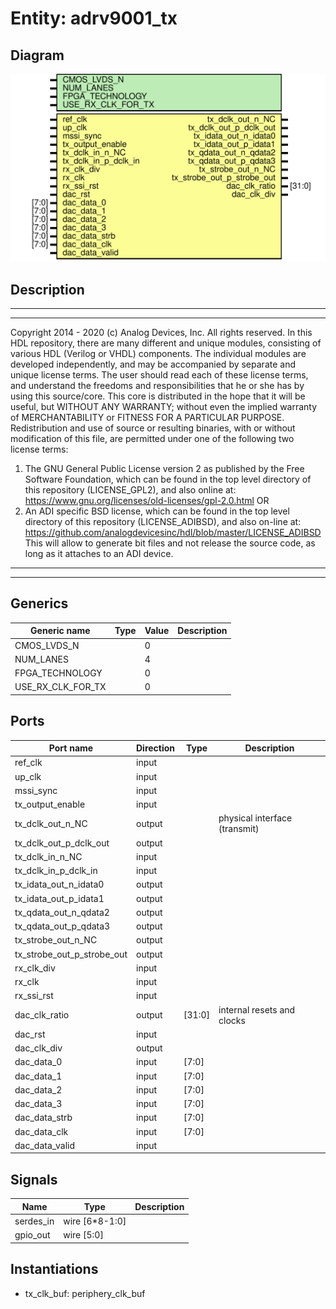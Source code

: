 # Entity: adrv9001_tx

## Diagram

![Diagram](adrv9001_tx.svg "Diagram")
## Description

***************************************************************************
 ***************************************************************************
 Copyright 2014 - 2020 (c) Analog Devices, Inc. All rights reserved.
 In this HDL repository, there are many different and unique modules, consisting
 of various HDL (Verilog or VHDL) components. The individual modules are
 developed independently, and may be accompanied by separate and unique license
 terms.
 The user should read each of these license terms, and understand the
 freedoms and responsibilities that he or she has by using this source/core.
 This core is distributed in the hope that it will be useful, but WITHOUT ANY
 WARRANTY; without even the implied warranty of MERCHANTABILITY or FITNESS FOR
 A PARTICULAR PURPOSE.
 Redistribution and use of source or resulting binaries, with or without modification
 of this file, are permitted under one of the following two license terms:
   1. The GNU General Public License version 2 as published by the
      Free Software Foundation, which can be found in the top level directory
      of this repository (LICENSE_GPL2), and also online at:
      <https://www.gnu.org/licenses/old-licenses/gpl-2.0.html>
 OR
   2. An ADI specific BSD license, which can be found in the top level directory
      of this repository (LICENSE_ADIBSD), and also on-line at:
      https://github.com/analogdevicesinc/hdl/blob/master/LICENSE_ADIBSD
      This will allow to generate bit files and not release the source code,
      as long as it attaches to an ADI device.
 ***************************************************************************
 ***************************************************************************
 
## Generics

| Generic name      | Type | Value | Description |
| ----------------- | ---- | ----- | ----------- |
| CMOS_LVDS_N       |      | 0     |             |
| NUM_LANES         |      | 4     |             |
| FPGA_TECHNOLOGY   |      | 0     |             |
| USE_RX_CLK_FOR_TX |      | 0     |             |
## Ports

| Port name                  | Direction | Type   | Description                   |
| -------------------------- | --------- | ------ | ----------------------------- |
| ref_clk                    | input     |        |                               |
| up_clk                     | input     |        |                               |
| mssi_sync                  | input     |        |                               |
| tx_output_enable           | input     |        |                               |
| tx_dclk_out_n_NC           | output    |        | physical interface (transmit) |
| tx_dclk_out_p_dclk_out     | output    |        |                               |
| tx_dclk_in_n_NC            | input     |        |                               |
| tx_dclk_in_p_dclk_in       | input     |        |                               |
| tx_idata_out_n_idata0      | output    |        |                               |
| tx_idata_out_p_idata1      | output    |        |                               |
| tx_qdata_out_n_qdata2      | output    |        |                               |
| tx_qdata_out_p_qdata3      | output    |        |                               |
| tx_strobe_out_n_NC         | output    |        |                               |
| tx_strobe_out_p_strobe_out | output    |        |                               |
| rx_clk_div                 | input     |        |                               |
| rx_clk                     | input     |        |                               |
| rx_ssi_rst                 | input     |        |                               |
| dac_clk_ratio              | output    | [31:0] | internal resets and clocks    |
| dac_rst                    | input     |        |                               |
| dac_clk_div                | output    |        |                               |
| dac_data_0                 | input     | [7:0]  |                               |
| dac_data_1                 | input     | [7:0]  |                               |
| dac_data_2                 | input     | [7:0]  |                               |
| dac_data_3                 | input     | [7:0]  |                               |
| dac_data_strb              | input     | [7:0]  |                               |
| dac_data_clk               | input     | [7:0]  |                               |
| dac_data_valid             | input     |        |                               |
## Signals

| Name      | Type           | Description |
| --------- | -------------- | ----------- |
| serdes_in | wire [6*8-1:0] |             |
| gpio_out  | wire [5:0]     |             |
## Instantiations

- tx_clk_buf: periphery_clk_buf
